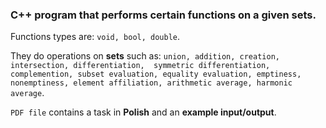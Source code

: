 ### C++ program that performs certain functions on a given sets.

Functions types are: `void, bool, double`.

They do operations on **sets** such as: `union, addition, creation, intersection, differentiation, 
symmetric differentiation, complemention, subset evaluation, equality evaluation, emptiness, nonemptiness,
element affiliation, arithmetic average, harmonic average`.

`PDF file` contains a task in **Polish** and an **example input/output**.
